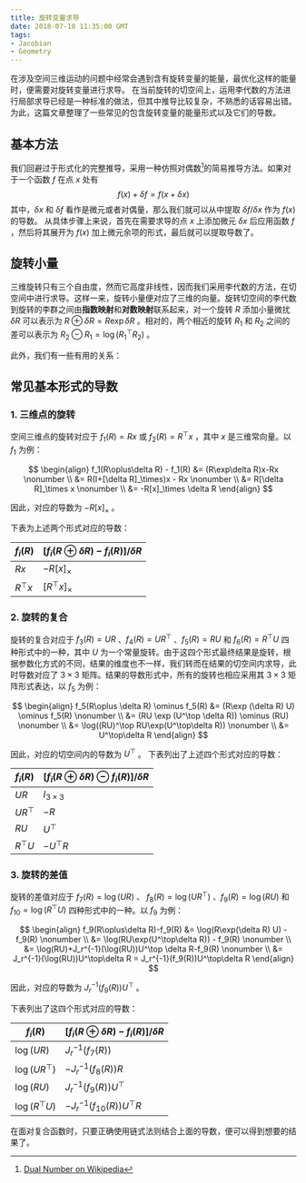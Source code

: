 ```yaml
---
title: 旋转变量求导
date: 2018-07-10 11:35:00 GMT
tags:
- Jacobian
- Geometry
---
```


在涉及空间三维运动的问题中经常会遇到含有旋转变量的能量，最优化这样的能量时，便需要对旋转变量进行求导。
在当前旋转的切空间上，运用李代数的方法进行局部求导已经是一种标准的做法，但其中推导比较复杂，不熟悉的话容易出错。
为此，这篇文章整理了一些常见的包含旋转变量的能量形式以及它们的导数。

## 基本方法

我们回避过于形式化的完整推导，采用一种仿照对偶数[^1]的简易推导方法。如果对于一个函数 $f$ 在点 $x$ 处有
$$
f(x)+\delta f = f(x+\delta x)
$$
其中，$\delta x$ 和 $\delta f$ 看作是微元或者对偶量，那么我们就可以从中提取 $\delta f/\delta x$ 作为 $f(x)$ 的导数。
从具体步骤上来说，首先在需要求导的点 $x$ 上添加微元 $\delta x$ 后应用函数 $f$ ，然后将其展开为 $f(x)$ 加上微元余项的形式，最后就可以提取导数了。

## 旋转小量

三维旋转只有三个自由度，然而它高度非线性，因而我们采用李代数的方法，在切空间中进行求导。这样一来，旋转小量便对应了三维的向量。旋转切空间的李代数到旋转的李群之间由**指数映射**和**对数映射**联系起来，对一个旋转 $R$ 添加小量微扰 $\delta R$ 可以表示为 $R\oplus \delta R = R\exp \delta R$ 。相对的，两个相近的旋转 $R_1$ 和 $R_2$ 之间的差可以表示为 $R_2 \ominus R_1 = \log(R_1^\top R_2)$ 。

此外，我们有一些有用的关系：

## 常见基本形式的导数

### 1. 三维点的旋转

空间三维点的旋转对应于 $f_1(R) = Rx$ 或 $f_2(R) = R^\top x$ ，其中 $x$ 是三维常向量。以 $f_1$ 为例：

$$
\begin{align}
f_1(R\oplus\delta R) - f_1(R)
&= (R\exp\delta R)x-Rx \nonumber \\
&= R(I+[\delta R]_\times)x - Rx \nonumber \\
&= R[\delta R]_\times x \nonumber \\
&= -R[x]_\times \delta R
\end{align}
$$

因此，对应的导数为 $-R[x]_\times$ 。

下表为上述两个形式对应的导数：

| $f_i(R)$   | $[f_i(R\oplus\delta R)-f_i(R)]/\delta R$ |
| ---------- | ---------------------------------------- |
| $Rx$       | $-R[x]_\times$                           |
| $R^\top x$ | $[R^\top x]_\times$                      |

### 2. 旋转的复合

旋转的复合对应于 $f_3(R) = UR$ 、$f_4(R) = UR^\top$ 、$f_5(R) = RU$ 和 $f_6(R) = R^\top U$ 四种形式中的一种，其中 $U$ 为一个常量旋转。由于这四个形式最终结果是旋转，根据参数化方式的不同，结果的维度也不一样，我们转而在结果的切空间内求导，此时导数对应了 $3\times3$ 矩阵。结果的导数形式中，所有的旋转也相应采用其 $3\times3$ 矩阵形式表达，以 $f_5$ 为例：

$$
\begin{align}
f_5(R\oplus \delta R) \ominus f_5(R)
&= (R\exp (\delta R) U) \ominus f_5(R) \nonumber \\
&= (RU \exp (U^\top \delta R)) \ominus (RU) \nonumber \\
&= \log((RU)^\top RU\exp(U^\top\delta R)) \nonumber \\
&= U^\top\delta R
\end{align}
$$

因此，对应的切空间内的导数为 $U^\top$ 。
下表列出了上述四个形式对应的导数：

| $f_i(R)$   | $[f_i(R\oplus \delta R) \ominus f_i(R)]/\delta R$ |
| ---------- | ------------------------------------------------- |
| $UR$       | $I_{3\times 3}$                                   |
| $UR^\top$  | $-R$                                              |
| $RU$       | $U^\top$                                          |
| $R^\top U$ | $-U^\top R$                                       |

### 3. 旋转的差值

旋转的差值对应于 $f_7(R) = \log(UR)$ 、 $f_8(R) = \log(UR^\top)$ 、$f_9(R) = \log(RU)$ 和 $f_{10}=\log(R^\top U)$ 四种形式中的一种。以 $f_9$ 为例：

$$
\begin{align}
f_9(R\oplus\delta R)-f_9(R)
&= \log(R\exp(\delta R) U) - f_9(R) \nonumber \\
&= \log(RU\exp(U^\top\delta R)) - f_9(R) \nonumber \\
&= \log(RU)+J_r^{-1}(\log(RU))U^\top \delta R-f_9(R) \nonumber \\
&= J_r^{-1}(\log(RU))U^\top\delta R = J_r^{-1}(f_9(R))U^\top\delta R
\end{align}
$$

因此，对应的导数为 $J_r^{-1}(f_9(R))U^\top$ 。

下表列出了这四个形式对应的导数：

| $f_i(R)$         | $[f_i(R\oplus \delta R)-f_i(R)]/\delta R$ |
| ---------------- | ----------------------------------------- |
| $\log(UR)$       | $J_r^{-1}(f_7(R))$                        |
| $\log(UR^\top)$  | $-J_r^{-1}(f_8(R))R$                      |
| $\log(RU)$       | $J_r^{-1}(f_9(R))U^\top$                  |
| $\log(R^\top U)$ | $-J_r^{-1}(f_{10}(R))U^\top R$            |

在面对复合函数时，只要正确使用链式法则结合上面的导数，便可以得到想要的结果了。

[^1]: [Dual Number on Wikipedia](https://en.wikipedia.org/wiki/Dual_number)

